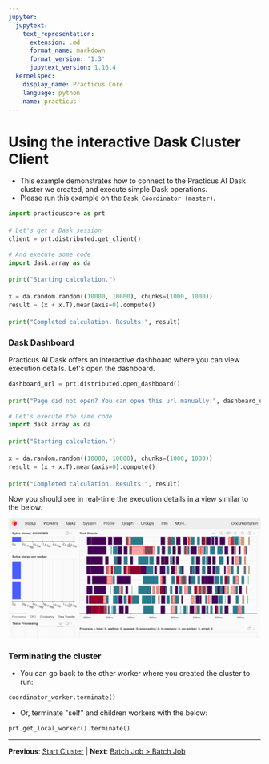 ```yaml
---
jupyter:
  jupytext:
    text_representation:
      extension: .md
      format_name: markdown
      format_version: '1.3'
      jupytext_version: 1.16.4
  kernelspec:
    display_name: Practicus Core
    language: python
    name: practicus
---
```


# Using the interactive Dask Cluster Client

- This example demonstrates how to connect to the Practicus AI Dask cluster we created, and execute simple Dask operations.
- Please run this example on the `Dask Coordinator (master)`.

```python
import practicuscore as prt 

# Let's get a Dask session
client = prt.distributed.get_client()
```

```python
# And execute some code
import dask.array as da

print("Starting calculation.")

x = da.random.random((10000, 10000), chunks=(1000, 1000))
result = (x + x.T).mean(axis=0).compute()

print("Completed calculation. Results:", result)
```

### Dask Dashboard

Practicus AI Dask offers an interactive dashboard where you can view execution details. Let's open the dashboard.

```python
dashboard_url = prt.distributed.open_dashboard()

print("Page did not open? You can open this url manually:", dashboard_url)
```

```python
# Let's execute the same code
import dask.array as da

print("Starting calculation.")

x = da.random.random((10000, 10000), chunks=(1000, 1000))
result = (x + x.T).mean(axis=0).compute()

print("Completed calculation. Results:", result)
```

Now you should see in real-time the execution details in a view similar to the below.

![Dask Dashboard](img/dask-dashboard.png)

<!-- #region -->
### Terminating the cluster

- You can go back to the other worker where you created the cluster to run:

```python
coordinator_worker.terminate()
```
- Or, terminate "self" and children workers with the below:

```python
prt.get_local_worker().terminate()
```

<!-- #endregion -->


---

**Previous**: [Start Cluster](start-cluster.md) | **Next**: [Batch Job > Batch Job](../batch-job/batch-job.md)
